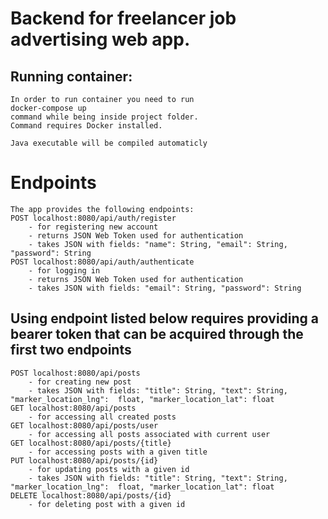 # Backend for freelancer job advertising web app.

## Running container:
    In order to run container you need to run 
    docker-compose up
    command while being inside project folder.
    Command requires Docker installed.

    Java executable will be compiled automaticly

# Endpoints
    The app provides the following endpoints:
    POST localhost:8080/api/auth/register 
        - for registering new account
        - returns JSON Web Token used for authentication
        - takes JSON with fields: "name": String, "email": String, "password": String
    POST localhost:8080/api/auth/authenticate 
        - for logging in
        - returns JSON Web Token used for authentication
        - takes JSON with fields: "email": String, "password": String
    
## Using endpoint listed below requires providing a bearer token that can be acquired through the first two endpoints

    POST localhost:8080/api/posts
        - for creating new post
        - takes JSON with fields: "title": String, "text": String, "marker_location_lng":  float, "marker_location_lat": float
    GET localhost:8080/api/posts
        - for accessing all created posts
    GET localhost:8080/api/posts/user
        - for accessing all posts associated with current user
    GET localhost:8080/api/posts/{title}
        - for accessing posts with a given title
    PUT localhost:8080/api/posts/{id}
        - for updating posts with a given id
        - takes JSON with fields: "title": String, "text": String, "marker_location_lng":  float, "marker_location_lat": float
    DELETE localhost:8080/api/posts/{id}
        - for deleting post with a given id


